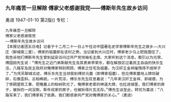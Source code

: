 ### 九年痛苦一旦解除  傅家父老感谢我党——傅斯年先生故乡访问
勇进
1947-01-10
第2版()
专栏：

    九年痛苦一旦解除
    傅家父老感谢我党
    ——傅斯年先生故乡访问
    【本报记者团五日电】记者于十二月二十一日上午往访中国著名史学家傅斯年先生之故乡——大兴庄（聊城南二里），傅家的祖墓即在该村之旁。当记者到大兴庄时，傅家老少马上把我围住了，我告诉他们傅斯年先生曾到延安访问过共产党领袖毛主席。大家听到这个消息，都引以为光荣，傅国田先生说：“傅先生之近门弟斯献先生及其表弟李荣东，都在解放区过着民主自由的快乐生活，八路军及民主政府对俺傅家特别照顾，傅家之住宅及祖墓，为汉奸王金祥摧残得不成样子了。”为凭吊聊城古迹，傅乐东先生当领我到傅状元墓（即傅家祖墓），但见傅家墓地上牌坊破碎，石像歪斜，古柏稀疏，一片荒凉，傅乐东先生叹息着说：“几年来汉奸王金祥、郭城德，为了修碉堡筑工事，把俺墓上的柏树砍光了，俺傅家老辈的神道大牌，也拉进城里，我们傅家的房子，被拆的一间没剩，斯年叔家的房子，也被拆得片瓦无存。”傅先生谈至此，转忧为喜说：“八路军来了，我们傅家有了依靠，我们都感谢共产党对俺傅家的关心。”（勇进）
